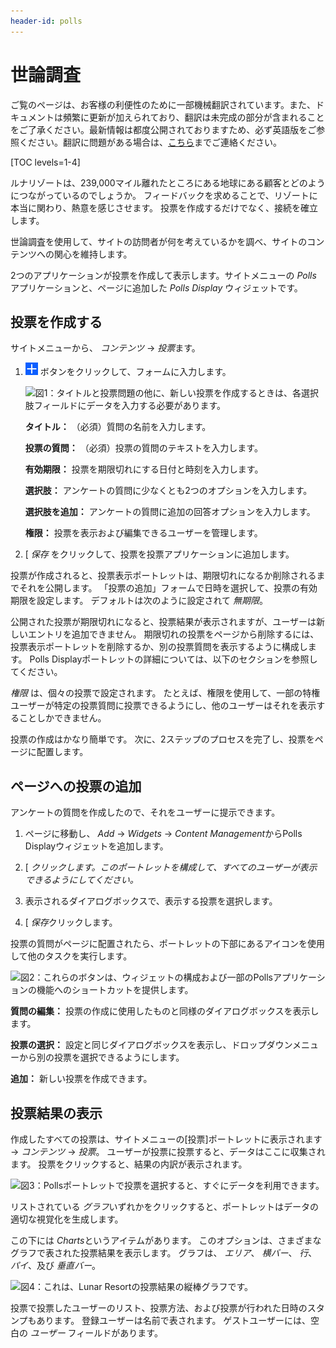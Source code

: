 ```yaml
---
header-id: polls
---
```


# 世論調査

<p class="alert alert-info"><span class="wysiwyg-color-blue120">ご覧のページは、お客様の利便性のために一部機械翻訳されています。また、ドキュメントは頻繁に更新が加えられており、翻訳は未完成の部分が含まれることをご了承ください。最新情報は都度公開されておりますため、必ず英語版をご参照ください。翻訳に問題がある場合は、<a href="mailto:support-content-jp@liferay.com">こちら</a>までご連絡ください。</span></p>

[TOC levels=1-4]

ルナリゾートは、239,000マイル離れたところにある地球にある顧客とどのようにつながっているのでしょうか。 フィードバックを求めることで、リゾートに本当に関わり、熱意を感じさせます。 投票を作成するだけでなく、接続を確立します。

世論調査を使用して、サイトの訪問者が何を考えているかを調べ、サイトのコンテンツへの関心を維持します。

2つのアプリケーションが投票を作成して表示します。サイトメニューの *Polls* アプリケーションと、ページに追加した *Polls Display* ウィジェットです。

## 投票を作成する

サイトメニューから、 *コンテンツ* → *投票*ます。

1.  ![Add](../images/icon-add.png) ボタンをクリックして、フォームに入力します。

    ![図1：タイトルと投票問題の他に、新しい投票を作成するときは、各選択肢フィールドにデータを入力する必要があります。](../images/polls-add-new-question.png)

    **タイトル：** （必須）質問の名前を入力します。

    **投票の質問：** （必須）投票の質問のテキストを入力します。

    **有効期限：** 投票を期限切れにする日付と時刻を入力します。

    **選択肢：** アンケートの質問に少なくとも2つのオプションを入力します。

    **選択肢を追加：** アンケートの質問に追加の回答オプションを入力します。

    **権限：** 投票を表示および編集できるユーザーを管理します。

2.  [ *保存* をクリックして、投票を投票アプリケーションに追加します。

投票が作成されると、投票表示ポートレットは、期限切れになるか削除されるまでそれを公開します。 「投票の追加」フォームで日時を選択して、投票の有効期限を設定します。 デフォルトは次のように設定されて *無期限*。

公開された投票が期限切れになると、投票結果が表示されますが、ユーザーは新しいエントリを追加できません。 期限切れの投票をページから削除するには、投票表示ポートレットを削除するか、別の投票質問を表示するように構成します。 Polls Displayポートレットの詳細については、以下のセクションを参照してください。

*権限* は、個々の投票で設定されます。 たとえば、権限を使用して、一部の特権ユーザーが特定の投票質問に投票できるようにし、他のユーザーはそれを表示することしかできません。

投票の作成はかなり簡単です。 次に、2ステップのプロセスを完了し、投票をページに配置します。

## ページへの投票の追加

アンケートの質問を作成したので、それをユーザーに提示できます。

1.  ページに移動し、 *Add* → *Widgets* → *Content Management*からPolls Displayウィジェットを追加します。

2.  [ *クリックします。このポートレットを構成して、すべてのユーザーが表示できるようにしてください。*

3.  表示されるダイアログボックスで、表示する投票を選択します。

4.  [ *保存*クリックします。

投票の質問がページに配置されたら、ポートレットの下部にあるアイコンを使用して他のタスクを実行します。

![図2：これらのボタンは、ウィジェットの構成および一部のPollsアプリケーションの機能へのショートカットを提供します。](../images/poll-buttons.png)

**質問の編集：** 投票の作成に使用したものと同様のダイアログボックスを表示します。

**投票の選択：** 設定と同じダイアログボックスを表示し、ドロップダウンメニューから別の投票を選択できるようにします。

**追加：** 新しい投票を作成できます。

## 投票結果の表示

作成したすべての投票は、サイトメニューの[投票]ポートレットに表示されます→ *コンテンツ* → *投票*。 ユーザーが投票に投票すると、データはここに収集されます。 投票をクリックすると、結果の内訳が表示されます。

![図3：Pollsポートレットで投票を選択すると、すぐにデータを利用できます。](../images/polls-results.png)

リストされている *グラフ*いずれかをクリックすると、ポートレットはデータの適切な視覚化を生成します。

この下には *Charts*というアイテムがあります。 このオプションは、さまざまなグラフで表された投票結果を表示します。 グラフは、 *エリア*、 *横バー*、 *行*、 *パイ*、及び *垂直バー*。

![図4：これは、Lunar Resortの投票結果の縦棒グラフです。](../images/polls-results-vertical-bar.png)

投票で投票したユーザーのリスト、投票方法、および投票が行われた日時のスタンプもあります。 登録ユーザーは名前で表されます。 ゲストユーザーには、空白の *ユーザー* フィールドがあります。
